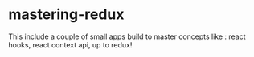 # mastering-redux
This include a couple of small apps build to master concepts like : react hooks, react context api, up to redux!
